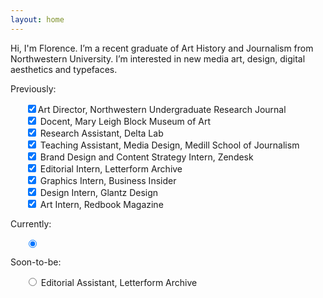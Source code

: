 ```yaml
---
layout: home
---
```

<div class="about">
<p>Hi, I'm Florence. I’m a recent graduate of Art History and Journalism from Northwestern University. I’m interested in new media art, design, digital aesthetics and typefaces.</p>
</div>

<div class="history">
<p>Previously:</p>
<ul>
  <div class="checked-box"><input type="checkbox" checked="" />Art Director, Northwestern Undergraduate Research Journal</div>
  <div class="checked-box"><input type="checkbox" checked="" /> Docent, Mary Leigh Block Museum of Art</div>
  <div class="checked-box"><input type="checkbox" checked="" /> Research Assistant, Delta Lab</div>
  <div class="checked-box"><input type="checkbox" checked="" /> Teaching Assistant, Media Design, Medill School of Journalism</div>
  <div class="checked-box"><input type="checkbox" checked="" /> Brand Design and Content Strategy Intern, Zendesk</div>
  <div class="checked-box"><input type="checkbox" checked="" /> Editorial Intern, Letterform Archive</div>
  <div class="checked-box"><input type="checkbox" checked="" /> Graphics Intern, Business Insider</div>
  <div class="checked-box"><input type="checkbox" checked="" /> Design Intern, Glantz Design</div>
  <div class="checked-box"><input type="checkbox" checked="" /> Art Intern, Redbook Magazine</div>
</ul>

<p>Currently:</p>
<ul>
  <div class="ui radio checkbox">
    <input type="radio" name="radio" checked="checked" />
  </div>
</ul>

<p>Soon-to-be:</p>
<ul>
  <div class="ui radio checkbox">
    <input type="radio" name="radio" /> Editorial Assistant, Letterform Archive
  </div>
</ul>

</div>
